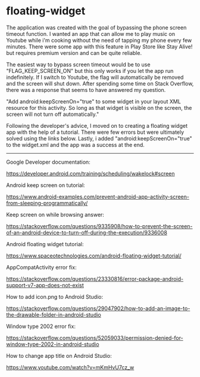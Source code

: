 # floating-widget

The application was created with the goal of bypassing the phone screen timeout function. I wanted an app that can allow me to play music on Youtube while i'm cooking without the need of tapping my phone every few minutes. There were some app with this feature in Play Store like Stay Alive! but requires premium version and can be quite reliable.

The easiest way to bypass screen timeout would be to use "FLAG_KEEP_SCREEN_ON" but this only works if you let the app run indefinitely. If I switch to Youtube, the flag will automatically be removed and the screen will shut down. After spending some time on Stack Overflow, there was a response that seems to have answered my question.

"Add android:keepScreenOn="true" to some widget in your layout XML resource for this activity. So long as that widget is visible on the screen, the screen will not turn off automatically."

Following the developer's advice, I moved on to creating a floating widget app with the help of a tutorial. There were few errors but were ultimately solved using the links below. Lastly, i added "android:keepScreenOn="true" to the widget.xml and the app was a success at the end. 

---

Google Developer documentation:

https://developer.android.com/training/scheduling/wakelock#screen

Android keep screen on tutorial:

https://www.android-examples.com/prevent-android-app-activity-screen-from-sleeping-programmatically/

Keep screen on while browsing answer: 

https://stackoverflow.com/questions/9335908/how-to-prevent-the-screen-of-an-android-device-to-turn-off-during-the-execution/9336008

Android floating widget tutorial:

https://www.spaceotechnologies.com/android-floating-widget-tutorial/

AppCompatActivity error fix:

https://stackoverflow.com/questions/23330816/error-package-android-support-v7-app-does-not-exist

How to add icon.png to Android Studio:

https://stackoverflow.com/questions/29047902/how-to-add-an-image-to-the-drawable-folder-in-android-studio

Window type 2002 error fix:

https://stackoverflow.com/questions/52059033/permission-denied-for-window-type-2002-in-android-studio

How to change app title on Android Studio:

https://www.youtube.com/watch?v=mKmHvU7cz_w


